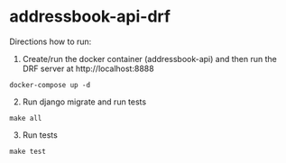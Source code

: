 # addressbook-api-drf

Directions how to run:

1. Create/run the docker container (addressbook-api) 
and then run the DRF server at http://localhost:8888
```
docker-compose up -d
```

2. Run django migrate and run tests
```
make all
```

3. Run tests
```
make test
```


